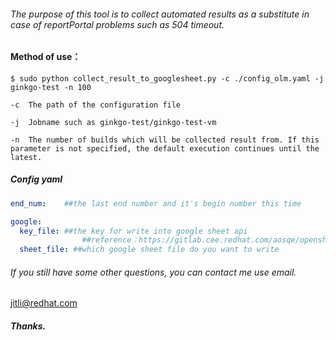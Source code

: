 ###### The purpose of this tool is to collect automated results as a substitute in case of reportPortal problems such as 504 timeout.

#### Method of use：

```shell
$ sudo python collect_result_to_googlesheet.py -c ./config_olm.yaml -j ginkgo-test -n 100

-c	The path of the configuration file

-j	Jobname such as ginkgo-test/ginkgo-test-vm

-n	The number of builds which will be collected result from. If this parameter is not specified, the default execution continues until the latest.
```



##### Config yaml

```yaml
end_num:	##the last end number and it's begin number this time

google:
  key_file:	##the key for write into google sheet api
                ##reference：https://gitlab.cee.redhat.com/aosqe/openshift-misc/-/blob/master/jenkins/build_corp/openshift-qe-buildcorp.json
  sheet_file: ##which google sheet file do you want to write
```

###### If you still have some other questions, you can contact me use email.

jitli@redhat.com

##### Thanks.
